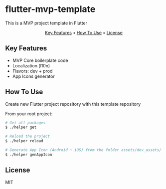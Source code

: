 # flutter-mvp-template
This is a MVP project template in Flutter


<p align="center">
  <a href="#key-features">Key Features</a> •
  <a href="#how-to-use">How To Use</a> •
  <a href="#license">License</a>
</p>

## Key Features

* MVP Core boilerplate code
* Localization (l10n)
* Flavors: dev + prod
* App Icons generator

## How To Use

Create new Flutter project repository with this template repository

From your root project:

```bash
# Get all packages
$ ./helper get

# Reload the project
$ ./helper reload

# Generate App Icon (Android + iOS) from the folder assets/dev_assets/
$ ./helper genAppIcon
```

## License

MIT

